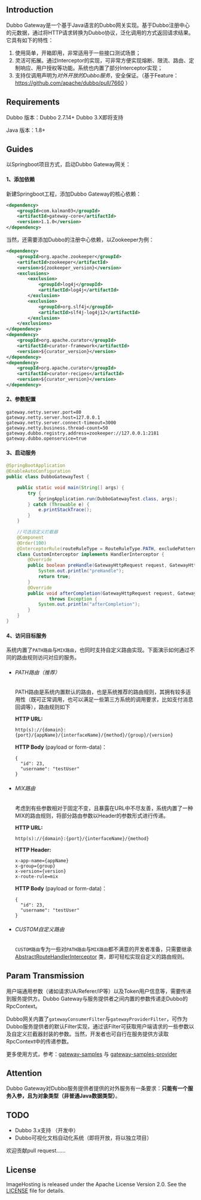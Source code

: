## Introduction

Dubbo Gateway是一个基于Java语言的Dubbo网关实现。基于Dubbo注册中心的元数据，通过将HTTP请求转换为Dubbo协议，泛化调用的方式返回请求结果。它具有如下的特性：

1. 使用简单，开箱即用，非常适用于一些接口测试场景；
2. 灵活可拓展。通过Interceptor的实现，可非常方便实现熔断、限流、路由、定制响应、用户授权等功能。系统也内置了部分Interceptor实现；
3. 支持仅调用声明为*对外开放的Dubbo服务*，安全保证。（基于Feature：https://github.com/apache/dubbo/pull/7660 ）

## Requirements

Dubbo 版本：Dubbo 2.7.14+  Dubbo 3.X即将支持

Java 版本：1.8+

## Guides

以Springboot项目方式，启动Dubbo Gateway网关：

#### 1、添加依赖

新建Springboot工程，添加Dubbo Gateway的核心依赖：

```xml
<dependency>
	<groupId>com.kalman03</groupId>
	<artifactId>gateway-core</artifactId>
	<version>1.1.0</version>
</dependency>
```
当然，还需要添加Dubbo的注册中心依赖，以Zookeeper为例：

```xml
<dependency>
	<groupId>org.apache.zookeeper</groupId>
	<artifactId>zookeeper</artifactId>
	<version>${zookeeper_version}</version>
	<exclusions>
		<exclusion>
			<groupId>log4j</groupId>
			<artifactId>log4j</artifactId>
		</exclusion>
		<exclusion>
			<groupId>org.slf4j</groupId>
			<artifactId>slf4j-log4j12</artifactId>
		</exclusion>
	</exclusions>
</dependency>
<dependency>
	<groupId>org.apache.curator</groupId>
	<artifactId>curator-framework</artifactId>
	<version>${curator_version}</version>
</dependency>
<dependency>
	<groupId>org.apache.curator</groupId>
	<artifactId>curator-recipes</artifactId>
	<version>${curator_version}</version>
</dependency>
```

#### 2、参数配置

```properties
gateway.netty.server.port=80
gateway.netty.server.host=127.0.0.1
gateway.netty.server.connect-timeout=3000
gateway.netty.business.thread-count=50
gateway.dubbo.registry.address=zookeeper://127.0.0.1:2181
gateway.dubbo.openservice=true
```

#### 3、启动服务

```java
@SpringBootApplication
@EnableAutoConfiguration
public class DubboGatewayTest {

	public static void main(String[] args) {
		try {
			SpringApplication.run(DubboGatewayTest.class, args);
		} catch (Throwable e) {
			e.printStackTrace();
		}
	}

    //可选自定义拦截器
	@Component
	@Order(100)
	@InterceptorRule(routeRuleType = RouteRuleType.PATH, excludePatterns = { "/api/**" })
	class CustomInterceptor implements HandlerInterceptor {
		@Override
		public boolean preHandle(GatewayHttpRequest request, GatewayHttpResponse response) throws Exception {
			System.out.println("preHandle");
			return true;
		}
		@Override
		public void afterCompletion(GatewayHttpRequest request, GatewayHttpResponse response, Exception ex)
				throws Exception {
			System.out.println("afterCompletion");
		}
	}
}
```



#### 4、访问目标服务

系统内置了`PATH路由`与`MIX路由`，也同时支持自定义路由实现。下面演示如何通过不同的路由规则访问对应的服务。

- ###### PATH路由（推荐）

  PATH路由是系统内置默认的路由，也是系统推荐的路由规则，其拥有较多适用性（既可正常调用，也可以满足一些第三方系统的调用要求，比如支付消息回调等），路由规则如下

  **HTTP URL:**

  ```api
  http(s)://{domain}:{port}/{appName}/{interfaceName}/{method}/{group}/{version}
  ```

   **HTTP Body** (payload or form-data)：

  ```
  {
    "id": 23,
    "username": "testUser"
  }
  ```

- ###### MIX路由

  考虑到有些参数相对于固定不变，且暴露在URL中不尽友善，系统内置了一种MIX的路由规则，将部分路由参数以Header的参数形式进行传递。

  **HTTP URL:**
  
  ```api
  http(s)://{domain}:{port}/{interfaceName}/{method}
  ```

   **HTTP Header:**
  
  ```api
  x-app-name={appName}
  x-group={group}
  x-version={version}
  x-route-rule=mix
  ```
  
   **HTTP Body** (payload or form-data)：
  
  ```
  {
    "id": 23,
    "username": "testUser"
  }
  ```
  
- ###### CUSTOM自定义路由
  
  `CUSTOM路由`专为一些对`PATH路由`与`MIX路由`都不满意的开发者准备，只需要继承[AbstractRouteHandlerInterceptor](https://github.com/jingxiang/dubbo-gateway/blob/main/gateway-core/src/main/java/com/kalman03/gateway/interceptor/AbstractRouteHandlerInterceptor.java) 类，即可轻松实现自定义的路由规则。
  

## Param Transmission

用户端通用参数（诸如请求UA/Referer/IP等）以及Token用户信息等，需要传递到服务提供方。Dubbo Gateway与服务提供者之间内置的参数传递走Dubbo的RpcContext。

Dubbo网关内置了`gatewayConsumerFilter`与`gatewayProviderFilter`，可作为Dubbo服务提供者的默认Filter实现，通过该Filter可获取用户端请求的一些参数以及自定义拦截器封装的参数。当然，开发者也可自行在服务提供方读取RpcContext中的传递参数。

更多使用方式，参考：[gateway-samples](https://github.com/jingxiang/dubbo-gateway/tree/master/gateway-samples) 与 [gateway-samples-provider](https://github.com/jingxiang/dubbo-gateway/tree/master/gateway-samples-provider)

## Attention

Dubbo Gateway对Dubbo服务提供者提供的对外服务有一条要求：**只能有一个服务入参，且为对象类型（非普通Java数据类型）**。


## TODO

- Dubbo 3.x支持 （开发中）
- Dubbo可视化文档自动化系统（即将开放，将以独立项目）

欢迎贡献pull request......

## License

ImageHosting is released under the Apache License Version 2.0. See the [LICENSE](https://github.com/jingxiang/dubbo-gateway/blob/master/LICENSE) file for details.





